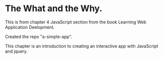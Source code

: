 # The What and the Why.

This is from chapter 4 JavaScript section from the book 
Learning Web Application Deelopment. 

Created the repo "a-simple-app". 

This chapter is an introduction to creating an interactive app with JavaScript and jquery.
